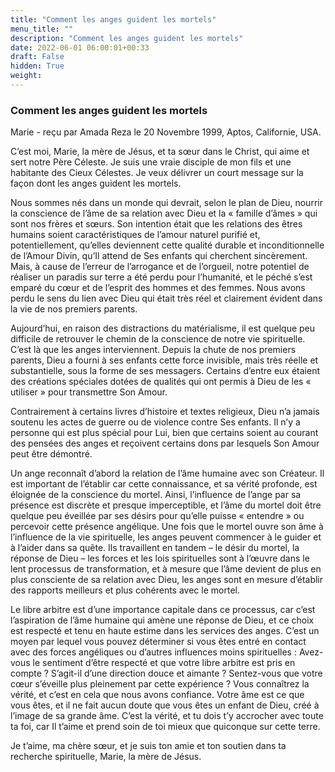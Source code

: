 ```yaml
---
title: "Comment les anges guident les mortels"
menu_title: ""
description: "Comment les anges guident les mortels"
date: 2022-06-01 06:00:01+00:33
draft: False
hidden: True
weight:
---
```

### Comment les anges guident les mortels

Marie - reçu par Amada Reza le 20 Novembre 1999, Aptos, Californie, USA.

C’est moi, Marie, la mère de Jésus, et ta sœur dans le Christ, qui aime et sert notre Père Céleste. Je suis une vraie disciple de mon fils et une habitante des Cieux Célestes. Je veux délivrer un court message sur la façon dont les anges guident les mortels.

Nous sommes nés dans un monde qui devrait, selon le plan de Dieu, nourrir la conscience de l’âme de sa relation avec Dieu et la « famille d’âmes » qui sont nos frères et sœurs. Son intention était que les relations des êtres humains soient caractéristiques de l’amour naturel purifié et, potentiellement, qu’elles deviennent cette qualité durable et inconditionnelle de l’Amour Divin, qu’Il attend de Ses enfants qui cherchent sincèrement. Mais, à cause de l’erreur de l’arrogance et de l’orgueil, notre potentiel de réaliser un paradis sur terre a été perdu pour l’humanité, et le péché s’est emparé du cœur et de l’esprit des hommes et des femmes. Nous avons perdu le sens du lien avec Dieu qui était très réel et clairement évident dans la vie de nos premiers parents.

Aujourd’hui, en raison des distractions du matérialisme, il est quelque peu difficile de retrouver le chemin de la conscience de notre vie spirituelle. C’est là que les anges interviennent. Depuis la chute de nos premiers parents, Dieu a fourni à ses enfants cette force invisible, mais très réelle et substantielle, sous la forme de ses messagers. Certains d’entre eux étaient des créations spéciales dotées de qualités qui ont permis à Dieu de les « utiliser » pour transmettre Son Amour.

Contrairement à certains livres d’histoire et textes religieux, Dieu n’a jamais soutenu les actes de guerre ou de violence contre Ses enfants. Il n’y a personne qui est plus spécial pour Lui, bien que certains soient au courant des pensées des anges et reçoivent certains dons par lesquels Son Amour peut être démontré.

Un ange reconnaît d’abord la relation de l’âme humaine avec son Créateur. Il est important de l’établir car cette connaissance, et sa vérité profonde, est éloignée de la conscience du mortel. Ainsi, l’influence de l’ange par sa présence est discrète et presque imperceptible, et l’âme du mortel doit être quelque peu éveillée par ses désirs pour qu’elle puisse « entendre » ou percevoir cette présence angélique. Une fois que le mortel ouvre son âme à l’influence de la vie spirituelle, les anges peuvent commencer à le guider et à l’aider dans sa quête. Ils travaillent en tandem – le désir du mortel, la réponse de Dieu – les forces et les lois spirituelles sont à l’œuvre dans le lent processus de transformation, et à mesure que l’âme devient de plus en plus consciente de sa relation avec Dieu, les anges sont en mesure d’établir des rapports meilleurs et plus cohérents avec le mortel.

Le libre arbitre est d’une importance capitale dans ce processus, car c’est l’aspiration de l’âme humaine qui amène une réponse de Dieu, et ce choix est respecté et tenu en haute estime dans les services des anges. C’est un moyen par lequel vous pouvez déterminer si vous êtes entré en contact avec des forces angéliques ou d’autres influences moins spirituelles : Avez-vous le sentiment d’être respecté et que votre libre arbitre est pris en compte ? S’agit-il d’une direction douce et aimante ? Sentez-vous que votre cœur s’éveille plus pleinement par cette expérience ? Vous connaîtrez la vérité, et c’est en cela que nous avons confiance. Votre âme est ce que vous êtes, et il ne fait aucun doute que vous êtes un enfant de Dieu, créé à l’image de sa grande âme. C’est la vérité, et tu dois t’y accrocher avec toute ta foi, car Il t’aime et prend soin de toi mieux que quiconque sur cette terre.

Je t’aime, ma chère sœur, et je suis ton amie et ton soutien dans ta recherche spirituelle, Marie, la mère de Jésus.

